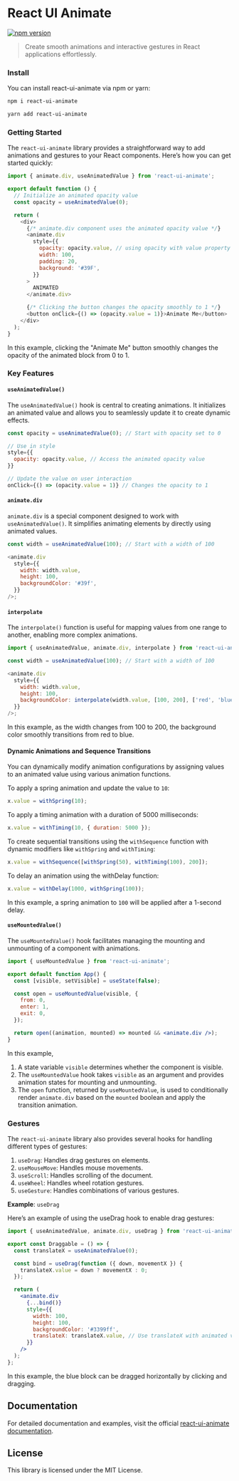 # React UI Animate

[![npm version](https://badge.fury.io/js/react-ui-animate.svg)](https://badge.fury.io/js/react-ui-animate)

> Create smooth animations and interactive gestures in React applications effortlessly.

### Install

You can install react-ui-animate via npm or yarn:

```sh
npm i react-ui-animate
```

```sh
yarn add react-ui-animate
```

### Getting Started

The `react-ui-animate` library provides a straightforward way to add animations and gestures to your React components. Here’s how you can get started quickly:

```javascript
import { animate.div, useAnimatedValue } from 'react-ui-animate';

export default function () {
  // Initialize an animated opacity value
  const opacity = useAnimatedValue(0);

  return (
    <div>
      {/* animate.div component uses the animated opacity value */}
      <animate.div
        style={{
          opacity: opacity.value, // using opacity with value property
          width: 100,
          padding: 20,
          background: '#39F',
        }}
      >
        ANIMATED
      </animate.div>

      {/* Clicking the button changes the opacity smoothly to 1 */}
      <button onClick={() => (opacity.value = 1)}>Animate Me</button>
    </div>
  );
}
```

In this example, clicking the "Animate Me" button smoothly changes the opacity of the animated block from 0 to 1.

### Key Features

#### `useAnimatedValue()`

The `useAnimatedValue()` hook is central to creating animations. It initializes an animated value and allows you to seamlessly update it to create dynamic effects.

```javascript
const opacity = useAnimatedValue(0); // Start with opacity set to 0

// Use in style
style={{
  opacity: opacity.value, // Access the animated opacity value
}}

// Update the value on user interaction
onClick={() => (opacity.value = 1)} // Changes the opacity to 1
```

#### `animate.div`

`animate.div` is a special component designed to work with `useAnimatedValue()`. It simplifies animating elements by directly using animated values.

```javascript
const width = useAnimatedValue(100); // Start with a width of 100

<animate.div
  style={{
    width: width.value,
    height: 100,
    backgroundColor: '#39f',
  }}
/>;
```

#### `interpolate`

The `interpolate()` function is useful for mapping values from one range to another, enabling more complex animations.

```javascript
import { useAnimatedValue, animate.div, interpolate } from 'react-ui-animate';

const width = useAnimatedValue(100); // Start with a width of 100

<animate.div
  style={{
    width: width.value,
    height: 100,
    backgroundColor: interpolate(width.value, [100, 200], ['red', 'blue']),
  }}
/>;
```

In this example, as the width changes from 100 to 200, the background color smoothly transitions from red to blue.

#### Dynamic Animations and Sequence Transitions

You can dynamically modify animation configurations by assigning values to an animated value using various animation functions.

To apply a spring animation and update the value to `10`:

```jsx
x.value = withSpring(10);
```

To apply a timing animation with a duration of 5000 milliseconds:

```jsx
x.value = withTiming(10, { duration: 5000 });
```

To create sequential transitions using the `withSequence` function with dynamic modifiers like `withSpring` and `withTiming`:

```jsx
x.value = withSequence([withSpring(50), withTiming(100), 200]);
```

To delay an animation using the withDelay function:

```jsx
x.value = withDelay(1000, withSpring(100));
```

In this example, a spring animation to `100` will be applied after a 1-second delay.

#### `useMountedValue()`

The `useMountedValue()` hook facilitates managing the mounting and unmounting of a component with animations.

```jsx
import { useMountedValue } from 'react-ui-animate';

export default function App() {
  const [visible, setVisible] = useState(false);

  const open = useMountedValue(visible, {
    from: 0,
    enter: 1,
    exit: 0,
  });

  return open((animation, mounted) => mounted && <animate.div />);
}
```

In this example,

1. A state variable `visible` determines whether the component is visible.
2. The `useMountedValue` hook takes `visible` as an argument and provides animation states for mounting and unmounting.
3. The `open` function, returned by `useMountedValue`, is used to conditionally render `animate.div` based on the `mounted` boolean and apply the transition animation.

### Gestures

The `react-ui-animate` library also provides several hooks for handling different types of gestures:

1. `useDrag`: Handles drag gestures on elements.
2. `useMouseMove`: Handles mouse movements.
3. `useScroll`: Handles scrolling of the document.
4. `useWheel`: Handles wheel rotation gestures.
5. `useGesture`: Handles combinations of various gestures.

**Example**: `useDrag`

Here’s an example of using the useDrag hook to enable drag gestures:

```jsx
import { useAnimatedValue, animate.div, useDrag } from 'react-ui-animate';

export const Draggable = () => {
  const translateX = useAnimatedValue(0);

  const bind = useDrag(function ({ down, movementX }) {
    translateX.value = down ? movementX : 0;
  });

  return (
    <animate.div
      {...bind()}
      style={{
        width: 100,
        height: 100,
        backgroundColor: '#3399ff',
        translateX: translateX.value, // Use translateX with animated value
      }}
    />
  );
};
```

In this example, the blue block can be dragged horizontally by clicking and dragging.

## Documentation

For detailed documentation and examples, visit the official [react-ui-animate documentation](http://react-ui-animate.js.org/).

## License

This library is licensed under the MIT License.
